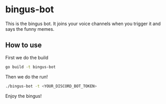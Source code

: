# bingus-bot

This is the bingus bot. It joins your voice channels when you trigger it and says the funny memes.

## How to use

First we do the build

``` bash
go build -t bingus-bot
```

Then we do the run!

```bash
./bingus-bot -t <YOUR_DISCORD_BOT_TOKEN>
```

Enjoy the bingus!